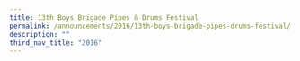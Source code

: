```yaml
---
title: 13th Boys Brigade Pipes & Drums Festival
permalink: /announcements/2016/13th-boys-brigade-pipes-drums-festival/
description: ""
third_nav_title: "2016"
---
```

